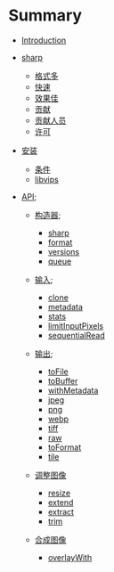 # Summary

* [Introduction](README.md)
* [sharp](./article/charp1.md)
    * [格式多](./article/charp1.md#格式多)
    * [快速](./article/charp1.md#快速)
    * [效果佳](./article/charp1.md#效果佳)
    * [贡献](./article/charp1.md#贡献)
    * [贡献人员](./article/charp1.md#贡献人员)
    * [许可](./article/charp1.md#许可)

* [安装](./article/charp2.md)
    * [条件](./article/charp2.md#条件)
    * [libvips](./article/charp2.md#libvips)

* [API]();
    * [构造器](./article/charp3.1.md);
        * [sharp](./article/charp3.1.md#sharp)
        * [format](./article/charp3.1.md#format)
        * [versions](./article/charp3.1.md#versions)
        * [queue](./article/charp3.1.md#queue)

    * [输入](./article/charp3.2.md);
        * [clone](./article/charp3.2.md#clone)
        * [metadata](./article/charp3.2.md#metadata)
        * [stats](./article/charp3.2.md#stats)
        * [limitInputPixels](./article/charp3.2.md#limitinputpixels)
        * [sequentialRead](./article/charp3.2.md#sequentialread)

    * [输出](./article/charp3.3.md);
        * [toFile](./article/charp3.3.md#toFile)
        * [toBuffer](./article/charp3.3.md#toBuffer)
        * [withMetadata](./article/charp3.3.md#withMetadata)
        * [jpeg](./article/charp3.3.md#jpeg)
        * [png](./article/charp3.3.md#png)
        * [webp](./article/charp3.3.md#webp)
        * [tiff](./article/charp3.3.md#tiff)
        * [raw](./article/charp3.3.md#raw)
        * [toFormat](./article/charp3.3.md#toFormat)
        * [tile](./article/charp3.3.md#tile)

    * [调整图像](./article/charp3.4.md)
        * [resize](./article/charp3.4.md#resize)
        * [extend](./article/charp3.4.md#extend)
        * [extract](./article/charp3.4.md#extract)
        * [trim](./article/charp3.4.md#trim)
    * [合成图像](./article/charp3.5.md)
        * [overlayWith](./article/charp3.5.md#overlayWith)
